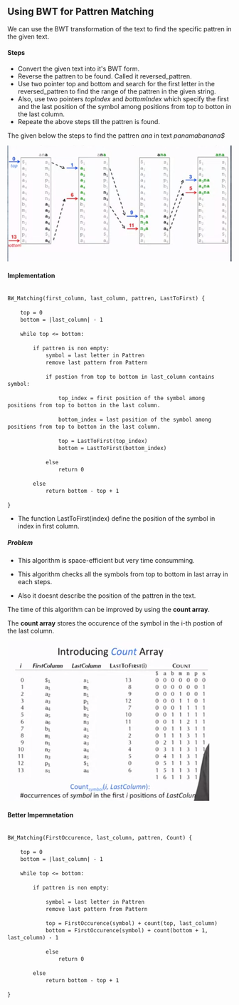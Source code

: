 ## Using BWT for Pattren Matching

We can use the BWT transformation of the text to find the specific pattren in the given text.

#### Steps

- Convert the given text into it's BWT form.
- Reverse the pattren to be found. Called it reversed_pattren.
- Use two pointer top and bottom and search for the first letter in the reversed_pattren to find the range of the pattren in the given string.
- Also, use two pointers *topIndex* and *bottomIndex* which specify the first and the last position of the symbol among positions from top to botton in the last column.
- Repeate the above steps till the pattren is found.


The given below the steps to find the pattren *ana* in text *panamabanana$*

![Pattren Matching](images/Pattren_matching.png)


#### Implementation

```

BW_Matching(first_column, last_column, pattren, LastToFirst) {

	top = 0
	bottom = |last_column| - 1

	while top <= bottom:

		if pattren is non empty:
			symbol = last letter in Pattren
			remove last pattern from Pattern

			if postion from top to bottom in last_column contains symbol:

				top_index = first position of the symbol among positions from top to botton in the last column.

				bottom_index = last position of the symbol among positions from top to botton in the last column.

				top = LastToFirst(top_index)
				bottom = LastToFirst(bottom_index)

			else
				return 0

		else
			return bottom - top + 1

}

```

- The function LastToFirst(index) define the position of the symbol in index in first column.

##### Problem

- This algorithm is space-efficient but very time consumming.

- This algorithm checks all the symbols from top to bottom in last array in each steps.

- Also it doesnt describe the position of the pattren in the text.


The time of this algorithm can be improved by using the  **count array**.

The **count array** stores the occurence of the symbol in the i-th postion of the last column.

![Count Array](images/count_array.png)

#### Better Impemnetation


```

BW_Matching(FirstOccurence, last_column, pattren, Count) {

	top = 0
	bottom = |last_column| - 1

	while top <= bottom:

		if pattren is non empty:

			symbol = last letter in Pattren
			remove last pattern from Pattern

			top = FirstOccurence(symbol) + count(top, last_column)
			bottom = FirstOccurence(symbol) + count(bottom + 1, last_column) - 1

			else
				return 0

		else
			return bottom - top + 1

}

```

